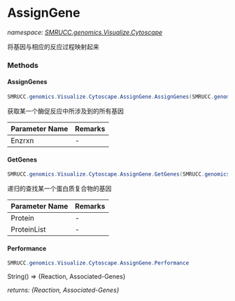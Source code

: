 ﻿# AssignGene
_namespace: [SMRUCC.genomics.Visualize.Cytoscape](./index.md)_

将基因与相应的反应过程映射起来



### Methods

#### AssignGenes
```csharp
SMRUCC.genomics.Visualize.Cytoscape.AssignGene.AssignGenes(SMRUCC.genomics.Assembly.MetaCyc.File.DataFiles.Slots.Enzrxn)
```
获取某一个酶促反应中所涉及到的所有基因

|Parameter Name|Remarks|
|--------------|-------|
|Enzrxn|-|


#### GetGenes
```csharp
SMRUCC.genomics.Visualize.Cytoscape.AssignGene.GetGenes(SMRUCC.genomics.Assembly.MetaCyc.File.DataFiles.Slots.Protein,SMRUCC.genomics.Assembly.MetaCyc.File.DataFiles.Proteins)
```
递归的查找某一个蛋白质复合物的基因

|Parameter Name|Remarks|
|--------------|-------|
|Protein|-|
|ProteinList|-|


#### Performance
```csharp
SMRUCC.genomics.Visualize.Cytoscape.AssignGene.Performance
```
String() => {Reaction, Associated-Genes}

_returns: {Reaction, Associated-Genes}_



